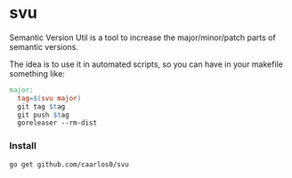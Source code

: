 # svu

Semantic Version Util is a tool to increase the major/minor/patch parts
of semantic versions.

The idea is to use it in automated scripts, so you can have in your
makefile something like:

```Makefile
major:
  tag=$(svu major)
  git tag $tag
  git push $tag
  goreleaser --rm-dist
```

### Install

```sh
go get github.com/caarlos0/svu
```
